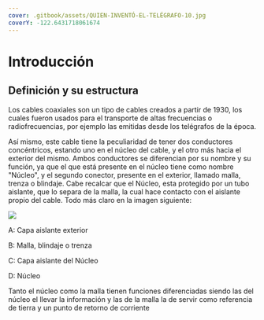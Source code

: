 ```yaml
---
cover: .gitbook/assets/QUIEN-INVENTÓ-EL-TELÉGRAFO-10.jpg
coverY: -122.6431718061674
---
```


# Introducción

## Definición y su estructura&#x20;

Los cables coaxiales son un tipo de cables creados a partir de 1930, los cuales fueron usados para el transporte de altas frecuencias o radiofrecuencias, por ejemplo las emitidas desde los telégrafos de la época.



Así mismo, este cable tiene la peculiaridad de tener dos conductores concéntricos, estando uno en el núcleo del cable, y el otro más hacia el exterior del mismo. Ambos conductores se diferencian por su nombre y su función, ya que el que está presente en el núcleo tiene como nombre "Núcleo", y el segundo conector, presente en el exterior, llamado malla, trenza o blindaje. Cabe recalcar que el Núcleo, esta protegido por un tubo aislante, que lo separa de la malla, la cual hace contacto con el aislante propio del cable. Todo más claro en la imagen siguiente:&#x20;



![](https://hardzone.es/app/uploads-hardzone.es/2020/08/Cables-coaxiales-1.jpg)

A: Capa aislante exterior

B: Malla, blindaje o trenza

C: Capa aislante del Núcleo&#x20;

D: Núcleo&#x20;



Tanto el núcleo como la malla tienen funciones diferenciadas siendo las del núcleo el llevar la información y las de la malla la de servir como referencia de tierra y un punto de retorno de corriente

